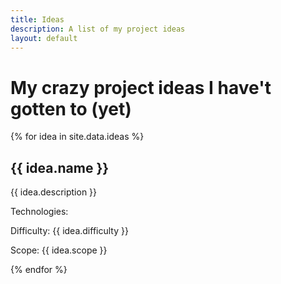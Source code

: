 ```yaml
---
title: Ideas
description: A list of my project ideas
layout: default
---
```


# My crazy project ideas I have't gotten to (yet)

{% for idea in site.data.ideas %}

## {{ idea.name }}

{{ idea.description }}

Technologies: 

Difficulty: {{ idea.difficulty }}

Scope: {{ idea.scope }}

{% endfor %}
